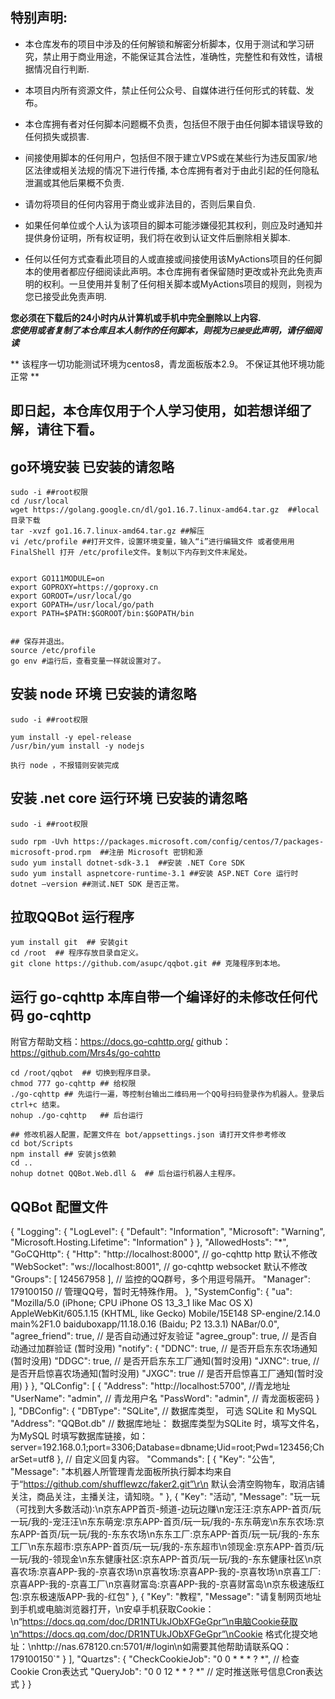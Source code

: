 ## 特别声明: 

* 本仓库发布的项目中涉及的任何解锁和解密分析脚本，仅用于测试和学习研究，禁止用于商业用途，不能保证其合法性，准确性，完整性和有效性，请根据情况自行判断.

* 本项目内所有资源文件，禁止任何公众号、自媒体进行任何形式的转载、发布。

* 本仓库拥有者对任何脚本问题概不负责，包括但不限于由任何脚本错误导致的任何损失或损害.

* 间接使用脚本的任何用户，包括但不限于建立VPS或在某些行为违反国家/地区法律或相关法规的情况下进行传播, 本仓库拥有者对于由此引起的任何隐私泄漏或其他后果概不负责.

* 请勿将项目的任何内容用于商业或非法目的，否则后果自负.

* 如果任何单位或个人认为该项目的脚本可能涉嫌侵犯其权利，则应及时通知并提供身份证明，所有权证明，我们将在收到认证文件后删除相关脚本.

* 任何以任何方式查看此项目的人或直接或间接使用该MyActions项目的任何脚本的使用者都应仔细阅读此声明。本仓库拥有者保留随时更改或补充此免责声明的权利。一旦使用并复制了任何相关脚本或MyActions项目的规则，则视为您已接受此免责声明.

 **您必须在下载后的24小时内从计算机或手机中完全删除以上内容.**  </br>
 ***您使用或者复制了本仓库且本人制作的任何脚本，则视为`已接受`此声明，请仔细阅读*** 

** 该程序一切功能测试环境为centos8，青龙面板版本2.9。 不保证其他环境功能正常 **

## 即日起，本仓库仅用于个人学习使用，如若想详细了解，请往下看。


## go环境安装 已安装的请忽略
 ```
sudo -i ##root权限
cd /usr/local
wget https://golang.google.cn/dl/go1.16.7.linux-amd64.tar.gz  ##local目录下载
tar -xvzf go1.16.7.linux-amd64.tar.gz ##解压
vi /etc/profile ##打开文件，设置环境变量，输入“i”进行编辑文件 或者使用用FinalShell 打开 /etc/profile文件。复制以下内存到文件末尾处。


export GO111MODULE=on
export GOPROXY=https://goproxy.cn
export GOROOT=/usr/local/go
export GOPATH=/usr/local/go/path
export PATH=$PATH:$GOROOT/bin:$GOPATH/bin


## 保存并退出。
source /etc/profile
go env #运行后，查看变量一样就设置对了。

 ```

 ## 安装 node 环境 已安装的请忽略
 ```
sudo -i ##root权限

yum install -y epel-release
/usr/bin/yum install -y nodejs

执行 node ，不报错则安装完成

 ```

 ## 安装 .net core 运行环境 已安装的请忽略
 ```
sudo -i ##root权限

sudo rpm -Uvh https://packages.microsoft.com/config/centos/7/packages-microsoft-prod.rpm  ##注册 Microsoft 密钥和源
sudo yum install dotnet-sdk-3.1  ##安装 .NET Core SDK
sudo yum install aspnetcore-runtime-3.1 ##安装 ASP.NET Core 运行时
dotnet –version ##测试.NET SDK 是否正常。

 ```


 ## 拉取QQBot 运行程序
 ```
 yum install git  ## 安装git
 cd /root  ## 程序存放目录自定义。
 git clone https://github.com/asupc/qqbot.git ## 克隆程序到本地。

 ```

 ## 运行 go-cqhttp 本库自带一个编译好的未修改任何代码 go-cqhttp
 附官方帮助文档：https://docs.go-cqhttp.org/
 github：https://github.com/Mrs4s/go-cqhttp
 ```
 cd /root/qqbot  ## 切换到程序目录。
 chmod 777 go-cqhttp ## 给权限
./go-cqhttp ## 先运行一遍，等控制台输出二维码用一个QQ号扫码登录作为机器人。登录后 ctrl+c 结束。
nohup ./go-cqhttp   ## 后台运行

 ## 修改机器人配置，配置文件在 bot/appsettings.json 请打开文件参考修改
 cd bot/Scripts
 npm install ## 安装js依赖
 cd ..
 nohup dotnet QQBot.Web.dll &  ## 后台运行机器人主程序。
 ```


 ## QQBot 配置文件

 {
  "Logging": {
    "LogLevel": {
      "Default": "Information",
      "Microsoft": "Warning",
      "Microsoft.Hosting.Lifetime": "Information"
    }
  },
  "AllowedHosts": "*",
  "GoCQHttp": {
    "Http": "http://localhost:8000",   // go-cqhttp http 默认不修改
    "WebSocket": "ws://localhost:8001", // go-cqhttp websocket 默认不修改
    "Groups": [ 124567958 ], // 监控的QQ群号，多个用逗号隔开。
    "Manager": 179100150  // 管理QQ号，暂时无特殊作用。
  },
  "SystemConfig": {
    "ua": "Mozilla/5.0 (iPhone; CPU iPhone OS 13_3_1 like Mac OS X) AppleWebKit/605.1.15 (KHTML, like Gecko) Mobile/15E148 SP-engine/2.14.0 main%2F1.0 baiduboxapp/11.18.0.16 (Baidu; P2 13.3.1) NABar/0.0",
    "agree_friend": true, // 是否自动通过好友验证
    "agree_group": true, // 是否自动通过加群验证 (暂时没用)
    "notify": {
      "DDNC": true, // 是否开启东东农场通知(暂时没用)
      "DDGC": true, // 是否开启东东工厂通知(暂时没用)
      "JXNC": true, // 是否开启惊喜农场通知(暂时没用)
      "JXGC": true // 是否开启惊喜工厂通知(暂时没用)
    }
  },
  "QLConfig": [
    {
      "Address": "http://localhost:5700", //青龙地址
      "UserName": "admin", // 青龙用户名
      "PassWord": "admin", // 青龙面板密码
    }
  ],
  "DBConfig": {
    "DBType": "SQLite", // 数据库类型， 可选 SQLite 和 MySQL
    "Address": "QQBot.db" // 数据库地址： 数据库类型为SQLite 时，填写文件名，为MySQL 时填写数据库链接，如：server=192.168.0.1;port=3306;Database=dbname;Uid=root;Pwd=123456;CharSet=utf8
  },
  // 自定义回复内容。
  "Commands": [
    {
      "Key": "公告",
      "Message": "本机器人所管理青龙面板所执行脚本均来自于“https://github.com/shufflewzc/faker2.git”\r\n 默认会清空购物车，取消店铺关注，商品关注，主播关注，请知晓。"
    },
    {
      "Key": "活动",
      "Message": "玩一玩（可找到大多数活动)∶\n京东APP首页-频道-边玩边赚\n宠汪汪:京东APP-首页/玩一玩/我的-宠汪汪\n东东萌宠:京东APP-首页/玩一玩/我的-东东萌宠\n东东农场:京东APP-首页/玩一玩/我的-东东农场\n东东工厂:京东APP-首页/玩一玩/我的-东东工厂\n东东超市:京东APP-首页/玩一玩/我的-东东超市\n领现金:京东APP-首页/玩一玩/我的-领现金\n东东健康社区:京东APP-首页/玩一玩/我的-东东健康社区\n京喜农场:京喜APP-我的-京喜农场\n京喜牧场:京喜APP-我的-京喜牧场\n京喜工厂:京喜APP-我的-京喜工厂\n京喜财富岛:京喜APP-我的-京喜财富岛\n京东极速版红包:京东极速版APP-我的-红包"
    },
    {
      "Key": "教程",
      "Message": "请复制网页地址到手机或电脑浏览器打开，\n安卓手机获取Cookie：\n“https://docs.qq.com/doc/DR1NTUkJObXFGeGpr”\n电脑Cookie获取\n“https://docs.qq.com/doc/DR1NTUkJObXFGeGpr”\nCookie 格式化提交地址：\nhttp://nas.678120.cn:5701/#/login\n如需要其他帮助请联系QQ：179100150`"
    }
  ],
  "Quartzs": {
    "CheckCookieJob": "0 0 * * * ? *",  // 检查Cookie Cron表达式
    "QueryJob": "0 0 12 * * ? *"    // 定时推送账号信息Cron表达式
  }
}